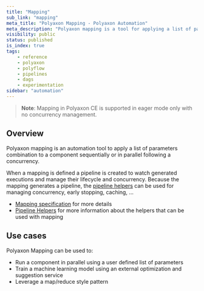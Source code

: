 ```yaml
---
title: "Mapping"
sub_link: "mapping"
meta_title: "Polyaxon Mapping - Polyaxon Automation"
meta_description: "Polyaxon mapping is a tool for applying a list of params combination to a component."
visibility: public
status: published
is_index: true
tags:
    - reference
    - polyaxon
    - polyflow
    - pipelines
    - dags
    - experimentation
sidebar: "automation"
---
```


> **Note**: Mapping in Polyaxon CE is supported in eager mode only with no concurrency management.

## Overview

Polyaxon mapping is an automation tool to apply a list of parameters combination to a component sequentially or in parallel following a concurrency.

When a mapping is defined a pipeline is created to watch generated executions and manage their lifecycle and concurrency.
Because the mapping generates a pipeline, the [pipeline helpers](/docs/automation/helpers/) can be used for managing concurrency, early stopping, caching, ...

 * [Mapping specification](/docs/automation/mapping/specification/) for more details
 * [Pipeline Helpers](/docs/automation/helpers/) for more information about the helpers that can be used with mapping


## Use cases

Polyaxon Mapping can be used to:
 * Run a component in parallel using a user defined list of parameters
 * Train a machine learning model using an external optimization and suggestion service
 * Leverage a map/reduce style pattern
